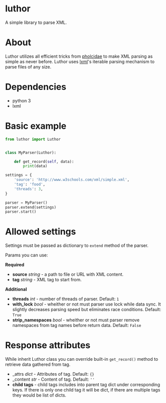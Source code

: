 # luthor
A simple library to parse XML.

# About
Luthor utilizes all efficient tricks from [pholcidae](https://github.com/bbrodriges/pholcidae) to make XML parsing as simple as never before.
Luthor uses [lxml](https://github.com/lxml/lxml)'s iterable parsing mechanism to parse files of any size.

# Dependencies
* python 3
* lxml

# Basic example
```python
from luthor import Luthor


class MyParser(Luthor):

    def get_record(self, data):
        print(data)

settings = {
    'source': 'http://www.w3schools.com/xml/simple.xml',
    'tag': 'food',
    'threads': 3,
}

parser = MyParser()
parser.extend(settings)
parser.start()
```

# Allowed settings
Settings must be passed as dictionary to ```extend``` method of the parser.

Params you can use:

**Required**

* **source** _string_ - a path to file or URL with XML content.
* **tag** _string_ - XML tag to start from.

**Additional**

* **threads** _int_ - number of threads of parser. Default: `1`
* **with_lock** _bool_ - wheither or not must parser use lock while data sync. It slightly decreases parsing speed but eliminates race conditions. Default: `True`
* **strip_namespaces** _bool_ - wheither or not must parser remove namespaces from tag names before return data. Default: `False`

# Response attributes
While inherit Luthor class you can override built-in `get_record()` method to retrieve data gathered from tag.

* _attrs _dict_ - Attributes of tag. Default: `{}`
* _content _str_ - Content of tag. Default: `''`
* **child tags** - child tags includes into parent tag dict under corresponding keys. If there is only one child tag it will be dict, if there are multiple tags they would be list of dicts. 
